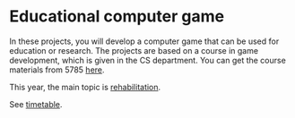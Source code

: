 # Educational computer game

In these projects, you will develop a computer game that can  be used for education or research.
The projects are based on a course in game development, which is given in the CS department. You can get the course materials from 5785 [here](https://github.com/gamedev-at-ariel/gamedev-5785).

This year, the main topic is [rehabilitation](rehabilitation.md).

See [timetable](timetable.md).

